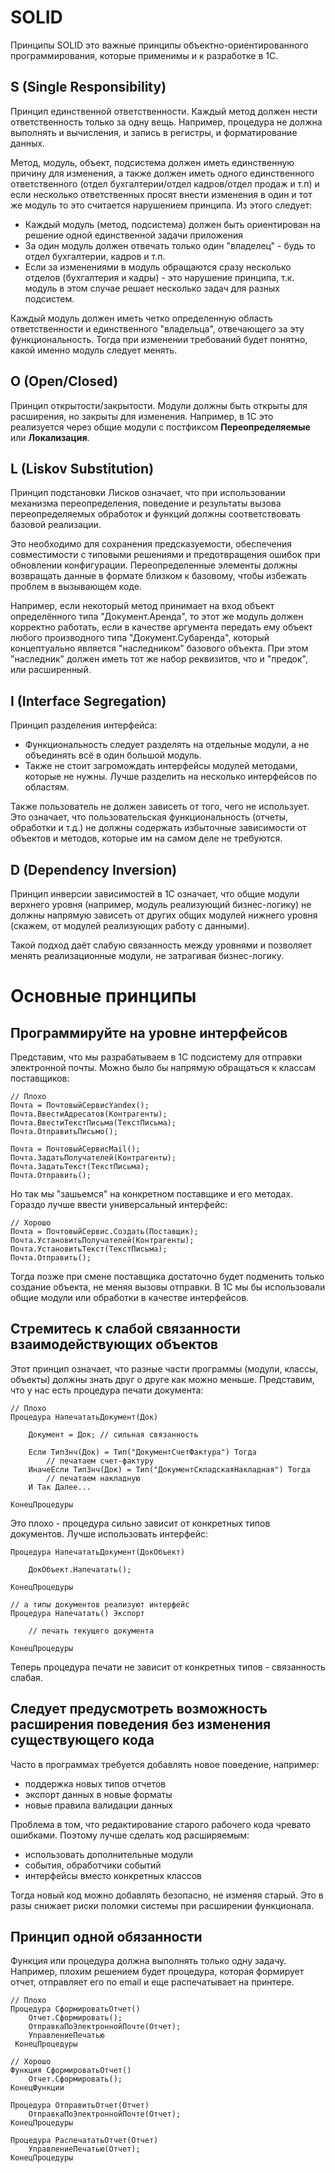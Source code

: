 # SOLID

Принципы SOLID это важные принципы объектно-ориентированного программирования, которые применимы и к разработке в 1С.

## S (Single Responsibility)
Принцип единственной ответственности. Каждый метод должен нести ответственность только за одну вещь. Например, процедура не должна выполнять и вычисления, и запись в регистры, и форматирование данных.

Метод, модуль, объект, подсистема должен иметь единственную причину для изменения, а также должен иметь одного единственного ответственного (отдел бухгалтерии/отдел кадров/отдел продаж и т.п) и если несколько ответственных просят внести изменения в один и тот же модуль то это считается нарушением принципа. Из этого следует:

- Каждый модуль (метод, подсистема) должен быть ориентирован на решение одной единственной задачи приложения
- За один модуль должен отвечать только один "владелец" - будь то отдел бухгалтерии, кадров и т.п.
- Если за изменениями в модуль обращаются сразу несколько отделов (бухгалтерия и кадры) - это нарушение принципа, т.к. модуль в этом случае решает несколько задач для разных подсистем.

Каждый модуль должен иметь четко определенную область ответственности и единственного "владельца", отвечающего за эту функциональность. Тогда при изменении требований будет понятно, какой именно модуль следует менять.

## O (Open/Closed)

Принцип открытости/закрытости. Модули должны быть открыты для расширения, но закрыты для изменения. Например, в 1С это реализуется через общие модули с постфиксом **Переопределяемые** или **Локализация**.

## L (Liskov Substitution)

Принцип подстановки Лисков означает, что при использовании механизма переопределения, поведение и результаты вызова переопределяемых обработок и функций должны соответствовать базовой реализации.

 Это необходимо для сохранения предсказуемости, обеспечения совместимости с типовыми решениями и предотвращения ошибок при обновлении конфигурации. Переопределенные элементы должны возвращать данные в формате близком к базовому, чтобы избежать проблем в вызывающем коде.

 Например, если некоторый метод принимает на вход объект определённого типа "Документ.Аренда", то этот же модуль должен корректно работать, если в качестве аргумента передать ему объект любого производного типа "Документ.Субаренда", который концептуально является "наследником" базового объекта. При этом "наследник" должен иметь тот же набор реквизитов, что и "предок", или расширенный.

## I (Interface Segregation)

Принцип разделения интерфейса: 
- Функциональность следует разделять на отдельные модули, а не объединять всё в один большой модуль. 
- Также не стоит загромождать интерфейсы модулей методами, которые не нужны. Лучше разделить на несколько интерфейсов по областям.

Также пользователь не должен зависеть от того, чего не использует. Это означает, что пользовательская функциональность (отчеты, обработки и т.д.) не должны содержать избыточные зависимости от объектов и методов, которые им на самом деле не требуются.

## D (Dependency Inversion)

Принцип инверсии зависимостей в 1С означает, что общие модули верхнего уровня (например, модуль реализующий бизнес-логику) не должны напрямую зависеть от других общих модулей нижнего уровня (скажем, от модулей реализующих работу с данными). 

Такой подход даёт слабую связанность между уровнями и позволяет менять реализационные модули, не затрагивая бизнес-логику. 

# Основные принципы

## Программируйте на уровне интерфейсов
Представим, что мы разрабатываем в 1С подсистему для отправки электронной почты.
Можно было бы напрямую обращаться к классам поставщиков:
    
    // Плохо
    Почта = ПочтовыйСервисYandex();
    Почта.ВвестиАдресатов(Контрагенты);  
    Почта.ВвестиТекстПисьма(ТекстПисьма);
    Почта.ОтправитьПисьмо();

    Почта = ПочтовыйСервисMail();
    Почта.ЗадатьПолучателей(Контрагенты);
    Почта.ЗадатьТекст(ТекстПисьма);  
    Почта.Отправить();

Но так мы "зашьемся" на конкретном поставщике и его методах. Гораздо лучше ввести универсальный интерфейс:
    
    // Хорошо
    Почта = ПочтовыйСервис.Создать(Поставщик);
    Почта.УстановитьПолучателей(Контрагенты);
    Почта.УстановитьТекст(ТекстПисьма);  
    Почта.Отправить();

Тогда позже при смене поставщика достаточно будет подменить только создание объекта, не меняя вызовы отправки. В 1С мы бы использовали общие модули или обработки в качестве интерфейсов.

## Стремитесь к слабой связанности взаимодействующих объектов
Этот принцип означает, что разные части программы (модули, классы, объекты) должны знать друг о друге как можно меньше.
Представим, что у нас есть процедура печати документа:
    
    // Плохо
    Процедура НапечататьДокумент(Док)
  
        Документ = Док; // сильная связанность
  
        Если ТипЗнч(Док) = Тип("ДокументСчетФактура") Тогда
            // печатаем счет-фактуру
        ИначеЕсли ТипЗнч(Док) = Тип("ДокументСкладскаяНакладная") Тогда
            // печатаем накладную
        И Так Далее... 

    КонецПроцедуры

Это плохо - процедура сильно зависит от конкретных типов документов. Лучше использовать интерфейс:

    Процедура НапечататьДокумент(ДокОбъект)
  
        ДокОбъект.Напечатать();
  
    КонецПроцедуры

    // а типы документов реализуют интерфейс
    Процедура Напечатать() Экспорт
  
        // печать текущего документа
  
    КонецПроцедуры

Теперь процедура печати не зависит от конкретных типов - связанность слабая.
## Следует предусмотреть возможность расширения поведения без изменения существующего кода
Часто в программах требуется добавлять новое поведение, например:
- поддержка новых типов отчетов
- экспорт данных в новые форматы
- новые правила валидации данных

Проблема в том, что редактирование старого рабочего кода чревато ошибками. Поэтому лучше сделать код расширяемым:

- использовать дополнительные модули
- события, обработчики событий
- интерфейсы вместо конкретных классов

Тогда новый код можно добавлять безопасно, не изменяя старый. Это в разы снижает риски поломки системы при расширении функционала.
## Принцип одной обязанности
Функция или процедура должна выполнять только одну задачу. Например, плохим решением будет процедура, которая формирует отчет, отправляет его по email и еще распечатывает на принтере.

    // Плохо
    Процедура СформироватьОтчет() 
        Отчет.Сформировать();  
        ОтправкаПоЭлектроннойПочте(Отчет);  
        УправлениеПечатью
     КонецПроцедуры
        
    // Хорошо
    Функция СформироватьОтчет()  
        Отчет.Сформировать();
    КонецФункции

    Процедура ОтправитьОтчет(Отчет) 
        ОтправкаПоЭлектроннойПочте(Отчет);
    КонецПроцедуры 

    Процедура РаспечататьОтчет(Отчет)
        УправлениеПечатью(Отчет);  
    КонецПроцедуры